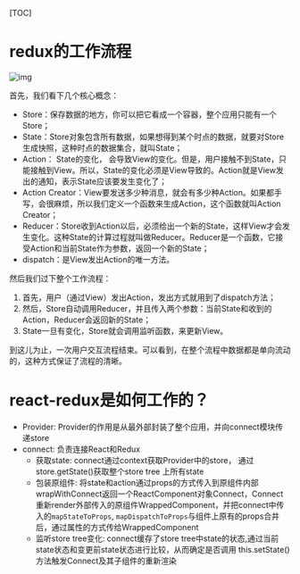 [TOC]



# redux的⼯作流程

![img](https://camo.githubusercontent.com/d2218268aef0f10fa2810f4c2d842375ee52d503e993efbf20364cd9e0001bae/68747470733a2f2f70332d6a75656a696e2e62797465696d672e636f6d2f746f732d636e2d692d6b3375316662706663702f39353461343862343362383334616162623039363536663131643537343238327e74706c762d6b3375316662706663702d7a6f6f6d2d312e696d616765)

⾸先，我们看下⼏个核⼼概念：

- Store：保存数据的地⽅，你可以把它看成⼀个容器，整个应⽤只能有⼀个Store；
- State：Store对象包含所有数据，如果想得到某个时点的数据，就要对Store⽣成快照，这种时点的数据集合，就叫State；
- Action： State的变化， 会导致View的变化。但是，⽤户接触不到State，只能接触到View。所以，State的变化必须是View导致的。Action就是View发出的通知，表示State应该要发⽣变化了；
- Action Creator：View要发送多少种消息，就会有多少种Action。如果都⼿写，会很麻烦，所以我们定义⼀个函数来⽣成Action，这个函数就叫Action Creator；
- Reducer：Store收到Action以后，必须给出⼀个新的State，这样View才会发⽣变化。这种State的计算过程就叫做Reducer。Reducer是⼀个函数，它接受Action和当前State作为参数，返回⼀个新的State；
- dispatch：是View发出Action的唯⼀⽅法。

然后我们过下整个⼯作流程：

1. ⾸先，⽤户（通过View）发出Action，发出⽅式就⽤到了dispatch⽅法；
2. 然后，Store⾃动调⽤Reducer，并且传⼊两个参数：当前State和收到的Action，Reducer会返回新的State；
3. State⼀旦有变化，Store就会调⽤监听函数，来更新View。

到这⼉为⽌，⼀次⽤户交互流程结束。可以看到，在整个流程中数据都是单向流动的，这种⽅式保证了流程的清晰。



# react-redux是如何⼯作的？

- Provider: Provider的作⽤是从最外部封装了整个应⽤，并向connect模块传递store
- connect: 负责连接React和Redux
  - 获取state: connect通过context获取Provider中的store， 通过store.getState()获取整个store tree 上所有state
  - 包装原组件: 将state和action通过props的⽅式传⼊到原组件内部wrapWithConnect返回⼀个ReactComponent对象Connect，Connect重新render外部传⼊的原组件WrappedComponent，并把connect中传⼊的`mapStateToProps`, `mapDispatchToProps`与组件上原有的props合并后，通过属性的⽅式传给WrappedComponent
  - 监听store tree变化: connect缓存了store tree中state的状态,通过当前state状态和变更前state状态进⾏⽐较，从⽽确定是否调⽤ this.setState() ⽅法触发Connect及其⼦组件的重新渲染




